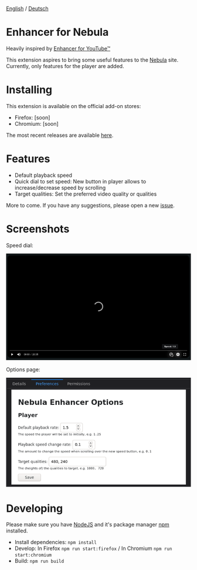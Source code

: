 [English](README.md) / [Deutsch](README.DE.md)


# Enhancer for Nebula

Heavily inspired by [Enhancer for YouTube&trade;](https://www.mrfdev.com/enhancer-for-youtube)

This extension aspires to bring some useful features to the [Nebula](https://watchnebula.com) site. Currently, only features for the player are added.



# Installing

This extension is available on the official add-on stores:

- Firefox: [soon]
- Chromium: [soon]

The most recent releases are available [here](https://github.com/cpiber/NebulaEnhance/releases).


# Features

- Default playback speed
- Quick dial to set speed: New button in player allows to increase/decrease speed by scrolling
- Target qualities: Set the preferred video quality or qualities

More to come. If you have any suggestions, please open a new [issue](https://github.com/cpiber/NebulaEnhance/issues).


# Screenshots

Speed dial:

![Speed dial. Scroll to change speed.](static/Screenshot1.png)

Options page:

![Options.](static/Screenshot2.png)


# Developing

Please make sure you have [NodeJS](https://nodejs.org/) and it's package manager [npm](https://www.npmjs.com/) installed.

- Install dependencies: `npm install`
- Develop: In Firefox `npm run start:firefox` / In Chromium `npm run start:chromium`
- Build: `npm run build`
